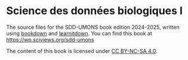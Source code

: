 # Science des données biologiques I

The source files for the SDD-UMONS book edition 2024-2025, written using [bookdown](https://bookdown.org/home/about.html) and [learnitdown](https://www.sciviews.org/learnitdown/). You can find this book at <https://wp.sciviews.org/sdd-umons>

The content of this book is licensed under [CC BY-NC-SA 4.0](https://creativecommons.org/licenses/by-nc-sa/4.0/deed.fr).
